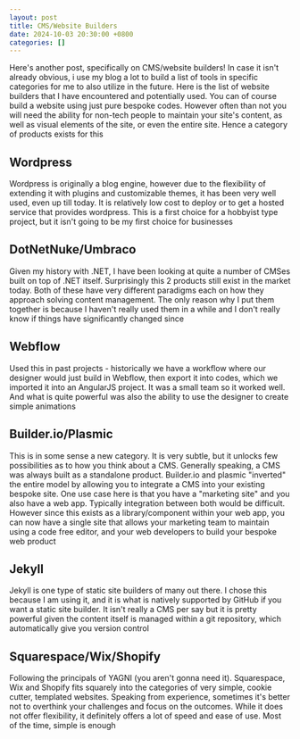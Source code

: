 ```yaml
---
layout: post
title: CMS/Website Builders
date: 2024-10-03 20:30:00 +0800
categories: []
---
```


Here's another post, specifically on CMS/website builders! In case it isn't already obvious, i use my blog a lot to build a list of tools in specific categories for me to also utilize in the future. Here is the list of website builders that I have encountered and potentially used. You can of course build a website using just pure bespoke codes. However often than not you will need the ability for non-tech people to maintain your site's content, as well as visual elements of the site, or even the entire site. Hence a category of products exists for this

## Wordpress
Wordpress is originally a blog engine, however due to the flexibility of extending it with plugins and customizable themes, it has been very well used, even up till today. It is relatively low cost to deploy or to get a hosted service that provides wordpress. This is a first choice for a hobbyist type project, but it isn't going to be my first choice for businesses

## DotNetNuke/Umbraco
Given my history with .NET, I have been looking at quite a number of CMSes built on top of .NET itself. Surprisingly this 2 products still exist in the market today. Both of these have very different paradigms each on how they approach solving content management. The only reason why I put them together is because I haven't really used them in a while and I don't really know if things have significantly changed since

## Webflow
Used this in past projects - historically we have a workflow where our designer would just build in Webflow, then export it into codes, which we imported it into an AngularJS project. It was a small team so it worked well. And what is quite powerful was also the ability to use the designer to create simple animations

## Builder.io/Plasmic
This is in some sense a new category. It is very subtle, but it unlocks few possibilities as to how you think about a CMS. Generally speaking, a CMS was always built as a standalone product. Builder.io and plasmic "inverted" the entire model by allowing you to integrate a CMS into your existing bespoke site. One use case here is that you have a "marketing site" and you also have a web app. Typically integration between both would be difficult. However since this exists as a library/component within your web app, you can now have a single site that allows your marketing team to maintain using a code free editor, and your web developers to build your bespoke web product

## Jekyll
Jekyll is one type of static site builders of many out there. I chose this because I am using it, and it is what is natively supported by GitHub if you want a static site builder. It isn't really a CMS per say but it is pretty powerful given the content itself is managed within a git repository, which automatically give you version control

## Squarespace/Wix/Shopify
Following the principals of YAGNI (you aren't gonna need it). Squarespace, Wix and Shopify fits squarely into the categories of very simple, cookie cutter, templated websites. Speaking from experience, sometimes it's better not to overthink your challenges and focus on the outcomes. While it does not offer flexibility, it definitely offers a lot of speed and ease of use. Most of the time, simple is enough
